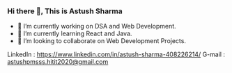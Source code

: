 ### Hi there 👋, This is Astush Sharma 



- 🔭 I’m currently working on DSA and Web Development.
- 🌱 I’m currently learning React and Java.
- 👯 I’m looking to collaborate on Web Development Projects.

LinkedIn : https://www.linkedin.com/in/astush-sharma-408226214/
G-mail : astushpmsss.hitit2020@gmail.com
